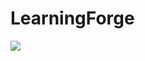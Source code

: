 # LearningForge
[![](https://img.shields.io/badge/LearningForge-%20Forge%20%E5%AD%A6%E4%B9%A0%E6%8C%87%E5%8D%97-lightgrey)](https://goulixiaoji.github.io/LearningForge/LearningForge.pdf)
